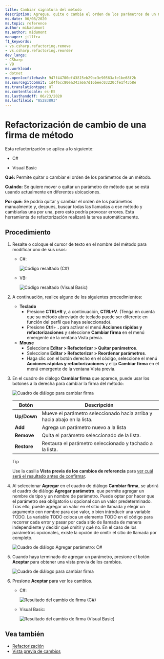 ```yaml
---
title: Cambiar signatura del método
description: Agregue, quite o cambie el orden de los parámetros de un método. Haga clic con el botón derecho en el método, seleccione Acciones rápidas y refactorizaciones y, luego, Cambiar firma.
ms.date: 06/08/2020
ms.topic: reference
author: mikadumont
ms.author: midumont
manager: jillfra
f1_keywords:
- vs.csharp.refactoring.remove
- vs.csharp.refactoring.reorder
dev_langs:
- CSharp
- VB
ms.workload:
- dotnet
ms.openlocfilehash: 947f44700ef43815eb29bc3e90563afe1be68f2b
ms.sourcegitcommit: 1d4f6cc80ea343a667d16beec03220cfe1f43b8e
ms.translationtype: HT
ms.contentlocale: es-ES
ms.lasthandoff: 06/23/2020
ms.locfileid: "85283893"
---
```

# <a name="change-a-method-signature-refactoring"></a>Refactorización de cambio de una firma de método

Esta refactorización se aplica a lo siguiente:

- C#

- Visual Basic

**Qué:** Permite quitar o cambiar el orden de los parámetros de un método.

**Cuándo:** Se quiere mover o quitar un parámetro de método que se está usando actualmente en diferentes ubicaciones.

**Por qué:** Se podría quitar y cambiar el orden de los parámetros manualmente y, después, buscar todas las llamadas a ese método y cambiarlas una por una, pero esto podría provocar errores.  Esta herramienta de refactorización realizará la tarea automáticamente.

## <a name="how-to"></a>Procedimiento

1. Resalte o coloque el cursor de texto en el nombre del método para modificar uno de sus usos:

   - C#:

       ![Código resaltado (C#)](media/changesignature-highlight-cs.png)

   - VB:

       ![Código resaltado (Visual Basic)](media/changesignature-highlight-vb.png)

2. A continuación, realice alguno de los siguientes procedimientos:

   - **Teclado**
      - Presione **CTRL+R** y, a continuación, **CTRL+V**.  (Tenga en cuenta que su método abreviado de teclado puede ser diferente en función del perfil que haya seleccionado).
      - Presione **Ctrl**+ **.** para activar el menú **Acciones rápidas y refactorizaciones** y seleccione **Cambiar firma** en el menú emergente de la ventana Vista previa.
   - **Mouse**
      - Seleccione **Editar > Refactorizar > Quitar parámetros**.
      - Seleccione **Editar > Refactorizar > Reordenar parámetros**.
      - Haga clic con el botón derecho en el código, seleccione el menú **Acciones rápidas y refactorizaciones** y elija **Cambiar firma** en el menú emergente de la ventana Vista previa.

3. En el cuadro de diálogo **Cambiar firma** que aparece, puede usar los botones a la derecha para cambiar la firma del método:

   ![Cuadro de diálogo para cambiar firma](media/change-signature.png)

   | Botón | Descripción
   | ------ | ---
   | **Up/Down** | Mueve el parámetro seleccionado hacia arriba y hacia abajo en la lista.
   | **Add** | Agrega un parámetro nuevo a la lista
   | **Remove** | Quita el parámetro seleccionado de la lista.
   | **Restore** | Restaura el parámetro seleccionado y tachado a la lista.

   > [!TIP]
   > Use la casilla **Vista previa de los cambios de referencia** para [ver cuál será el resultado antes de confirmar](../../ide/preview-changes.md).

4. Al seleccionar **Agregar** en el cuadro de diálogo **Cambiar firma**, se abrirá el cuadro de diálogo **Agregar parámetro**. que permite agregar un nombre de tipo y un nombre de parámetro. Puede optar por hacer que el parámetro sea obligatorio u opcional con un valor predeterminado. Tras ello, puede agregar un valor en el sitio de llamada y elegir un argumento con nombre para ese valor, o bien introducir una variable TODO. La variable TODO coloca un elemento TODO en el código para recorrer cada error y pasar por cada sitio de llamada de manera independiente y decidir qué omitir y qué no. En el caso de los parámetros opcionales, existe la opción de omitir el sitio de llamada por completo.

    ![Cuadro de diálogo Agregar parámetro: C#](media/add-parameter-dialog.png)

5. Cuando haya terminado de agregar un parámetro, presione el botón **Aceptar** para obtener una vista previa de los cambios.

    ![Cuadro de diálogo para cambiar firma](media/change-signature.png)

6. Presione **Aceptar** para ver los cambios.
   - C#:

      ![Resultado del cambio de firma (C#)](media/changesignature-result-cs.png)

   - Visual Basic:

      ![Resultado del cambio de firma (Visual Basic)](media/changesignature-result-vb.png)

## <a name="see-also"></a>Vea también

- [Refactorización](../refactoring-in-visual-studio.md)
- [Vista previa de cambios](../../ide/preview-changes.md)